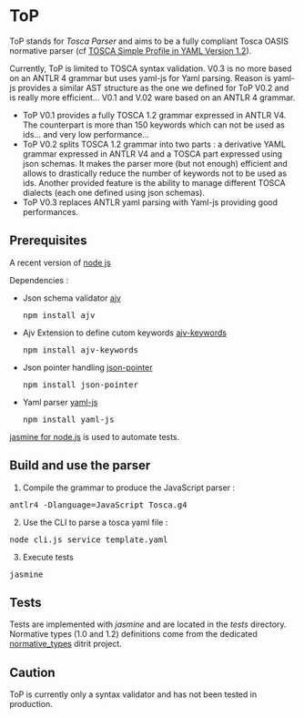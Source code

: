# ToP
ToP stands for *Tosca Parser* and aims to be a fully compliant Tosca OASIS normative parser 
(cf [TOSCA Simple Profile in YAML Version 1.2](http://docs.oasis-open.org/tosca/TOSCA-Simple-Profile-YAML/v1.2/TOSCA-Simple-Profile-YAML-v1.2.pdf)).

Currently, ToP is limited to TOSCA syntax validation.
V0.3 is no more based on an ANTLR 4 grammar but uses yaml-js for Yaml parsing. 
Reason is yaml-js provides a similar AST structure as the one we defined for ToP V0.2 and is really more efficient...
V0.1 and V.02 ware based on an ANTLR 4 grammar.
- ToP V0.1 provides a fully TOSCA 1.2 grammar expressed in ANTLR V4. The counterpart is more than 150 keywords which can not be used as ids... and very low performance...
- ToP V0.2 splits TOSCA 1.2 grammar into two parts : a derivative YAML grammar expressed in ANTLR V4 and a TOSCA part expressed using json schemas. 
It makes the parser more (but not enough) efficient and allows to drastically reduce the number of keywords not to be used as ids.
Another provided feature is the ability to manage different TOSCA dialects (each one defined using json schemas).
- ToP V0.3 replaces ANTLR yaml parsing with Yaml-js providing good performances.

## Prerequisites
A recent version of [node js](https://nodejs.org/en/) 

Dependencies :
- Json schema validator [ajv](https://ajv.js.org)
  <pre>npm install ajv</pre>
- Ajv Extension to define cutom keywords [ajv-keywords](https://ajv.js.org/keywords.html)  
  <pre>npm install ajv-keywords</pre>
- Json pointer handling [json-pointer](https://www.npmjs.com/package/json-pointer)  
  <pre>npm install json-pointer</pre>
- Yaml parser [yaml-js](https://www.npmjs.com/package/yaml-js)
  <pre>npm install yaml-js</pre>
 

[jasmine for node.js](https://jasmine.github.io/2.0/node.html) is used to automate tests.

## Build and use the parser
1. Compile the grammar to produce the JavaScript parser :
<pre>antlr4 -Dlanguage=JavaScript Tosca.g4</pre>
2. Use the CLI to parse a tosca yaml file :
<pre>node cli.js service_template.yaml</pre>
3. Execute tests
<pre>jasmine</pre>

## Tests
Tests are implemented with *jasmine* and are located in the *tests* directory. 
Normative types (1.0 and 1.2) definitions come from the dedicated [normative_types](https://github.com/ditrit/normative_types) ditrit project.

## Caution
ToP is currently only a syntax validator and has not been tested in production. 
